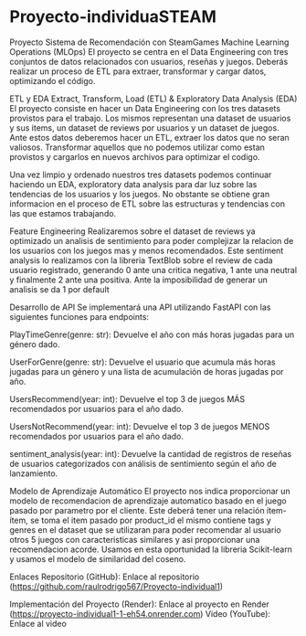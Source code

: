 # Proyecto-individuaSTEAM 
Proyecto Sistema de Recomendación con SteamGames
Machine Learning Operations (MLOps)
El proyecto se centra en el Data Engineering con tres conjuntos de datos relacionados con usuarios, reseñas y juegos. Deberás realizar un proceso de ETL para extraer, transformar y cargar datos, optimizando el código.

ETL y EDA
Extract, Transform, Load (ETL) & Exploratory Data Analysis (EDA)
El proyecto consiste en hacer un Data Engineering con los tres datasets provistos para el trabajo. Los mismos representan una dataset de usuarios y sus items, un dataset de reviews por usuarios y un dataset de juegos. Ante estos datos deberemos hacer un ETL, extraer los datos que no seran valiosos. Transformar aquellos que no podemos utilizar como estan provistos y cargarlos en nuevos archivos para optimizar el codigo.

Una vez limpio y ordenado nuestros tres datasets podemos continuar haciendo un EDA, exploratory data analysis para dar luz sobre las tendencias de los usuarios y los juegos. No obstante se obtiene gran informacion en el proceso de ETL sobre las estructuras y tendencias con las que estamos trabajando.

Feature Engineering
Realizaremos sobre el dataset de reviews ya optimizado un analisis de sentimiento para poder complejizar la relacion de los usuarios con los juegos mas y menos recomendados. Este sentiment analysis lo realizamos con la libreria TextBlob sobre el review de cada usuario registrado, generando 0 ante una critica negativa, 1 ante una neutral y finalmente 2 ante una positiva. Ante la imposibilidad de generar un analisis se da 1 por default

Desarrollo de API
Se implementará una API utilizando FastAPI con las siguientes funciones para endpoints:

PlayTimeGenre(genre: str): Devuelve el año con más horas jugadas para un género dado.

UserForGenre(genre: str): Devuelve el usuario que acumula más horas jugadas para un género y una lista de acumulación de horas jugadas por año.

UsersRecommend(year: int): Devuelve el top 3 de juegos MÁS recomendados por usuarios para el año dado.

UsersNotRecommend(year: int): Devuelve el top 3 de juegos MENOS recomendados por usuarios para el año dado.

sentiment_analysis(year: int): Devuelve la cantidad de registros de reseñas de usuarios categorizados con análisis de sentimiento según el año de lanzamiento.

Modelo de Aprendizaje Automático
El proyecto nos indica proporcionar un modelo de recomendacion de aprendizaje automatico basado en el juego pasado por parametro por el cliente. Este deberá tener una relación ítem-ítem, se toma el item pasado por product_id el mismo contiene tags y genres en el dataset que se utilizaran para poder recomendar al usuario otros 5 juegos con caracteristicas similares y asi proporcionar una recomendacion acorde. Usamos en esta oportunidad la libreria Scikit-learn y usamos el modelo de similaridad del coseno.

Enlaces
Repositorio (GitHub): Enlace al repositorio (https://github.com/raulrodrigo567/Proyecto-individual1)

Implementación del Proyecto (Render): Enlace al proyecto en Render (https://proyecto-individual1-1-eh54.onrender.com)
Video (YouTube): Enlace al video
